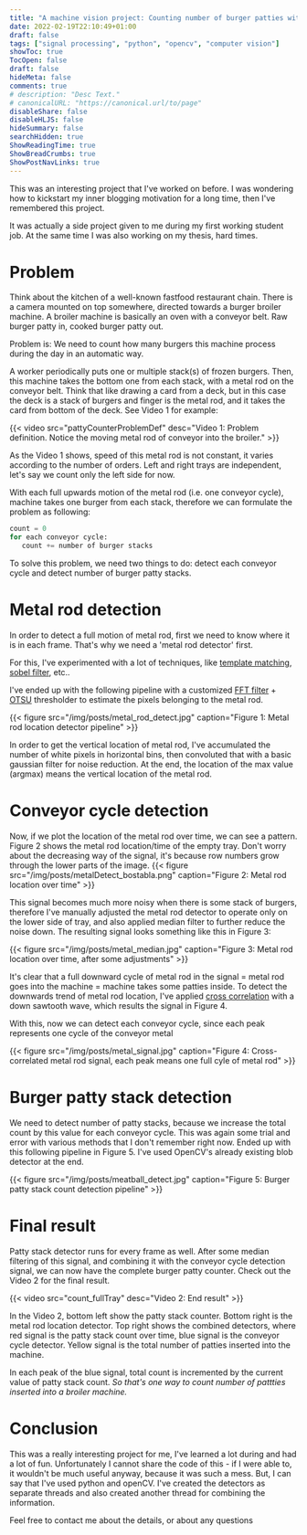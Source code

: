 ```yaml
---
title: "A machine vision project: Counting number of burger patties with OpenCV"
date: 2022-02-19T22:10:49+01:00
draft: false
tags: ["signal processing", "python", "opencv", "computer vision"]
showToc: true
TocOpen: false
draft: false
hideMeta: false
comments: true
# description: "Desc Text."
# canonicalURL: "https://canonical.url/to/page"
disableShare: false
disableHLJS: false
hideSummary: false
searchHidden: true
ShowReadingTime: true
ShowBreadCrumbs: true
ShowPostNavLinks: true
---
```



This was an interesting project that I've worked on before. I was wondering how to kickstart my inner blogging motivation for a long time, then I've remembered this project.


It was actually a side project given to me during my first working student job. At the same time I was also working on my thesis, hard times.


# Problem

Think about the kitchen of a well-known fastfood restaurant chain. There is a camera mounted on top somewhere, directed towards a burger broiler machine. A broiler machine is basically an oven with a conveyor belt. Raw burger patty in, cooked burger patty out. 

Problem is: We need to count how many burgers this machine process during the day in an automatic way. 


A worker periodically puts one or multiple stack(s) of frozen burgers. Then, this machine takes the bottom one from each stack, with a metal rod on the conveyor belt. Think that like drawing a card from a deck, but in this case the deck is a stack of burgers and finger is the metal rod, and it takes the card from bottom of the deck. See Video 1 for example:

{{< video src="pattyCounterProblemDef" desc="Video 1: Problem definition. Notice the moving metal rod of conveyor into the broiler." >}}


As the Video 1 shows, speed of this metal rod is not constant, it varies according to the number of orders. Left and right trays are independent, let's say we count only the left side for now.

With each full upwards motion of the metal rod (i.e. one conveyor cycle), machine takes one burger from each stack, therefore we can formulate the problem as following:

```python
count = 0
for each conveyor cycle:
   count += number of burger stacks
```


To solve this problem, we need two things to do: detect each conveyor cycle and detect number of burger patty stacks.

# Metal rod detection

In order to detect a full motion of metal rod, first we need to know where it is in each frame. That's why we need a 'metal rod detector' first.

For this, I've experimented with a lot of techniques, like [template matching](https://docs.opencv.org/3.4/d4/dc6/tutorial_py_template_matching.html), [sobel filter](https://homepages.inf.ed.ac.uk/rbf/HIPR2/sobel.htm), etc..  

I've ended up with the following pipeline with a customized [FFT filter](https://homepages.inf.ed.ac.uk/rbf/HIPR2/fourier.htm) + [OTSU](https://en.wikipedia.org/wiki/Otsu%27s_method) thresholder to estimate the pixels belonging to the metal rod. 

{{< figure src="/img/posts/metal_rod_detect.jpg" caption="Figure 1: Metal rod location detector pipeline" >}}


In order to get the vertical location of metal rod, I've accumulated the number of white pixels in horizontal bins, then convoluted that with a basic gaussian filter for noise reduction. At the end, the location of the max value (argmax) means the vertical location of the metal rod.


# Conveyor cycle detection

Now, if we plot the location of the metal rod over time, we can see a pattern. Figure 2 shows the metal rod location/time of the empty tray. Don't worry about the decreasing way of the signal, it's because row numbers grow through the lower parts of the image. 
{{< figure src="/img/posts/metalDetect_bostabla.png" caption="Figure 2: Metal rod location over time" >}}

This signal becomes much more noisy when there is some stack of burgers, therefore I've manually adjusted the metal rod detector to operate only on the lower side of tray, and also applied median filter to further reduce the noise down. The resulting signal looks something like this in Figure 3:

{{< figure src="/img/posts/metal_median.jpg" caption="Figure 3: Metal rod location over time, after some adjustments" >}}


It's clear that a full downward cycle of metal rod in the signal = metal rod goes into the machine = machine takes some patties inside. To detect the downwards trend of metal rod location, I've applied [cross correlation](https://en.wikipedia.org/wiki/Cross-correlation) with a down sawtooth wave, which results the signal in Figure 4.


With this, now we can detect each conveyor cycle, since each peak represents one cycle of the conveyor metal

{{< figure src="/img/posts/metal_signal.jpg" caption="Figure 4: Cross-correlated metal rod signal, each peak means one full cyle of metal rod" >}}


# Burger patty stack detection

We need to detect number of patty stacks, because we increase the total count by this value for each conveyor cycle. This was again some trial and error with various methods that I don't remember right now. Ended up with this following pipeline in Figure 5. I've used OpenCV's already existing blob detector at the end.

{{< figure src="/img/posts/meatball_detect.jpg" caption="Figure 5: Burger patty stack count detection pipeline" >}}


# Final result

Patty stack detector runs for every frame as well. After some median filtering of this signal, and combining it with the conveyor cycle detection signal, we can now have the complete burger patty counter. Check out the Video 2 for the final result.

{{< video src="count_fullTray" desc="Video 2: End result" >}}

In the Video 2, bottom left show the patty stack counter. Bottom right is the metal rod location detector. Top right shows the combined detectors, where red signal is the patty stack count over time, blue signal is the conveyor cycle detector. Yellow signal is the total number of patties inserted into the machine. 

In each peak of the blue signal, total count is incremented by the current value of patty stack count. _So that's one way to count number of pattties inserted into a broiler machine._


# Conclusion

This was a really interesting project for me, I've learned a lot during and had a lot of fun. Unfortunately I cannot share the code of this - if I were able to, it wouldn't be much useful anyway, because it was such a mess. But, I can say that I've used python and openCV. I've created the detectors as separate threads and also created another thread for combining the information. 

Feel free to contact me about the details, or about any questions
